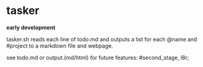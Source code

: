 tasker
===

**early development**

tasker.sh reads each line of todo.md and outputs a list for each @name and #project to a markdown file and webpage.

see todo.md or output.(md/html) for future features: #second_stage, l8r;
